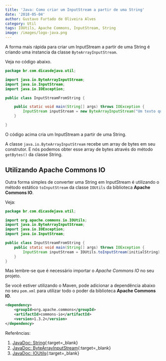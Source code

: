 ```yaml
---
title: 'Java: Como criar um InputStream a partir de uma String'
date: '2018-05-04'
author: Gustavo Furtado de Oliveira Alves
category: Util
tags: IOUtils, Apache Commons, InputStream, String
image: /images/logo-java.png
---
```


A forma mais rápida para criar um InputStream a partir de uma String é criando uma instancia da classe
```ByteArrayInputStream```.

Veja no código abaixo.


```java
package br.com.dicasdejava.util;

import java.io.ByteArrayInputStream;
import java.io.InputStream;
import java.io.IOException;

public class InputStreamFromString {

	public static void main(String[] args) throws IOException {
		InputStream inputStream = new ByteArrayInputStream("Um texto qualquer".getBytes());
	}

}
```

O código acima cria um InputStream a partir de uma String.

A classe ```java.io.ByteArrayInputStream``` recebe um array de bytes em seu construtor.
E nós podemos obter esse array de bytes através do método ```getBytes()``` da classe String.

## Utilizando Apache Commons IO

Outra forma simples de converter uma String em InputStream é utilizando o método estático ```toInputStream```
da classe ```IOUtils``` da biblioteca **Apache Commons IO**.

Veja:


```java
package br.com.dicasdejava.util;

import org.apache.commons.io.IOUtils;
import java.io.ByteArrayInputStream;
import java.io.IOException;
import java.io.InputStream;

public class InputStreamFromString {
	public static void main(String[] args) throws IOException {
		InputStream inputStream = IOUtils.toInputStream(initialString);
	}
}
```

Mas lembre-se que é necessário importar o _Apache Commons IO_ no seu projeto.

Se você estiver utilizando o Maven, pode adicionar a dependência
abaixo no seu `pom.xml` para utilizar todo o poder da biblioteca **Apache Commons IO**.

```xml
<dependency>
	<groupId>org.apache.commons</groupId>
	<artifactId>commons-io</artifactId>
	<version>1.3.2</version>
</dependency>
```

Referências:

1. [JavaDoc: String](https://docs.oracle.com/javase/8/docs/api/java/lang/String.html){:target=\_blank}
2. [JavaDoc: ByteArrayInputStream](https://docs.oracle.com/javase/8/docs/api/java/io/ByteArrayInputStream.html){:target=\_blank}
3.  [JavaDoc: IOUtils](https://commons.apache.org/proper/commons-io/javadocs/api-2.5/org/apache/commons/io/IOUtils.html){:target=\_blank}